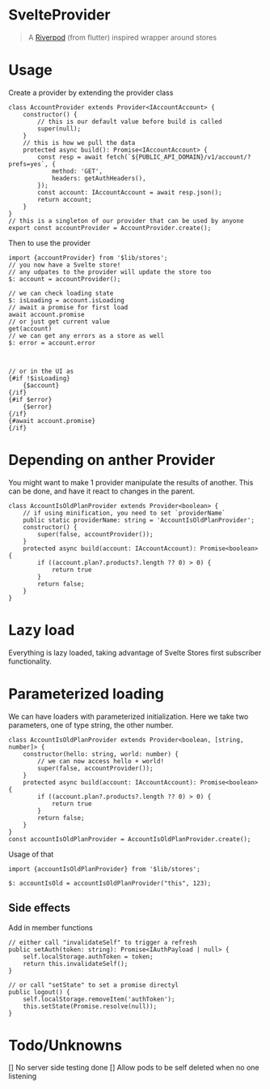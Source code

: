# SvelteProvider

> A [Riverpod](https://riverpod.dev/docs/introduction/why_riverpod) (from flutter) inspired wrapper around stores


# Usage

Create a provider by extending the provider class

```
class AccountProvider extends Provider<IAccountAccount> {
    constructor() {
        // this is our default value before build is called
        super(null);
    }
    // this is how we pull the data
    protected async build(): Promise<IAccountAccount> {
        const resp = await fetch(`${PUBLIC_API_DOMAIN}/v1/account/?prefs=yes`, {
            method: 'GET',
            headers: getAuthHeaders(),
        });
        const account: IAccountAccount = await resp.json();
        return account;
    }
}
// this is a singleton of our provider that can be used by anyone
export const accountProvider = AccountProvider.create();
```

Then to use the provider

```
import {accountProvider} from '$lib/stores';
// you now have a Svelte store!
// any udpates to the provider will update the store too
$: account = accountProvider();

// we can check loading state
$: isLoading = account.isLoading
// await a promise for first load
await account.promise
// or just get current value
get(account)
// we can get any errors as a store as well
$: error = account.error



// or in the UI as
{#if !$isLoading}
    {$account}
{/if}
{#if $error}
    {$error}
{/if}
{#await account.promise}
{/if}
```

# Depending on anther Provider

You might want to make 1 provider manipulate the results of another.
This can be done, and have it react to changes in the parent.

```
class AccountIsOldPlanProvider extends Provider<boolean> {
    // if using minification, you need to set `providerName`
    public static providerName: string = 'AccountIsOldPlanProvider';
    constructor() {
        super(false, accountProvider());
    }
    protected async build(account: IAccountAccount): Promise<boolean> {
        if ((account.plan?.products?.length ?? 0) > 0) {
            return true
        }
        return false;
    }
}
```

# Lazy load

Everything is lazy loaded, taking advantage of Svelte Stores
first subscriber functionality.

# Parameterized loading

We can have loaders with parameterized initialization.
Here we take two parameters, one of type string, the other number.

```
class AccountIsOldPlanProvider extends Provider<boolean, [string, number]> {
    constructor(hello: string, world: number) {
        // we can now access hello + world!
        super(false, accountProvider());
    }
    protected async build(account: IAccountAccount): Promise<boolean> {
        if ((account.plan?.products?.length ?? 0) > 0) {
            return true
        }
        return false;
    }
}
const accountIsOldPlanProvider = AccountIsOldPlanProvider.create();
```

Usage of that
```
import {accountIsOldPlanProvider} from '$lib/stores';

$: accountIsOld = accountIsOldPlanProvider("this", 123);
```

## Side effects

Add in member functions
```
// either call "invalidateSelf" to trigger a refresh
public setAuth(token: string): Promise<IAuthPayload | null> {
    self.localStorage.authToken = token;
    return this.invalidateSelf();
}

// or call "setState" to set a promise directyl
public logout() {
    self.localStorage.removeItem('authToken');
    this.setState(Promise.resolve(null));
}
```


# Todo/Unknowns

[] No server side testing done
[] Allow pods to be self deleted when no one listening